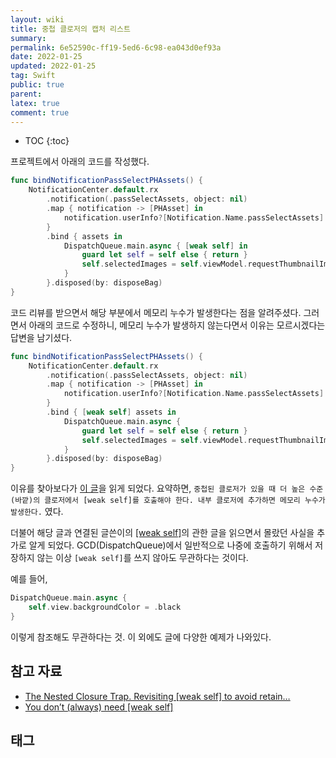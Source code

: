 ```yaml
---
layout: wiki
title: 중첩 클로저의 캡처 리스트
summary: 
permalink: 6e52590c-ff19-5ed6-6c98-ea043d0ef93a
date: 2022-01-25
updated: 2022-01-25
tag: Swift 
public: true
parent: 
latex: true
comment: true
---
```


* TOC
{:toc}

프로젝트에서 아래의 코드를 작성했다.

```swift
func bindNotificationPassSelectPHAssets() {
	NotificationCenter.default.rx
		.notification(.passSelectAssets, object: nil)
		.map { notification -> [PHAsset] in
			notification.userInfo?[Notification.Name.passSelectAssets] as? [PHAsset] ?? []
		}
		.bind { assets in
			DispatchQueue.main.async { [weak self] in
				guard let self = self else { return }
				self.selectedImages = self.viewModel.requestThumbnailImages(with: assets)
			}
		}.disposed(by: disposeBag)
}
```

코드 리뷰를 받으면서 해당 부분에서 메모리 누수가 발생한다는 점을 알려주셨다. 그러면서 아래의 코드로 수정하니, 메모리 누수가 발생하지 않는다면서 이유는 모르시겠다는 답변을 남기셨다.

```swift
func bindNotificationPassSelectPHAssets() {
	NotificationCenter.default.rx
		.notification(.passSelectAssets, object: nil)
		.map { notification -> [PHAsset] in
			notification.userInfo?[Notification.Name.passSelectAssets] as? [PHAsset] ?? []
		}
		.bind { [weak self] assets in
			DispatchQueue.main.async {
				guard let self = self else { return }
				self.selectedImages = self.viewModel.requestThumbnailImages(with: assets)
			}
		}.disposed(by: disposeBag)
}
```

이유를 찾아보다가 [이 글](https://medium.com/flawless-app-stories/the-nested-closure-trap-356a0145b6d)을 읽게 되었다. 요약하면, `중첩된 클로저가 있을 때 더 높은 수준(바깥)의 클로저에서 [weak self]를 호출해야 한다. 내부 클로저에 추가하면 메모리 누수가 발생한다.` 였다. 

더불어 해당 글과 연결된 글쓴이의 [\[weak self\]](https://medium.com/@almalehdev/you-dont-always-need-weak-self-a778bec505ef)의 관한 글을 읽으면서 몰랐던 사실을 추가로 알게 되었다. GCD(DispatchQueue)에서 일반적으로 나중에 호출하기 위해서 저장하지 않는 이상 `[weak self]`를 쓰지 않아도 무관하다는 것이다.

예를 들어,
```swift
DispatchQueue.main.async {
	self.view.backgroundColor = .black
}
```

이렇게 참조해도 무관하다는 것. 이 외에도 글에 다양한 예제가 나와있다. 

## 참고 자료

- [The Nested Closure Trap. Revisiting [weak self] to avoid retain…](https://medium.com/@almalehdev/the-nested-closure-trap-356a0145b6d)
- [You don’t (always) need [weak self]](https://medium.com/@almalehdev/you-dont-always-need-weak-self-a778bec505ef)

## 태그

